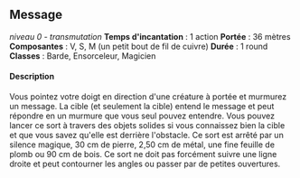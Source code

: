 ## Message
*niveau 0 - transmutation*
**Temps d'incantation** : 1 action
**Portée** : 36 mètres
**Composantes** : V, S, M (un petit bout de fil de cuivre)
**Durée** : 1 round
**Classes** : Barde, Ensorceleur, Magicien
#### Description
Vous pointez votre doigt en direction d'une créature à portée et murmurez un message. La cible (et seulement la cible) entend le message et peut répondre en un murmure que vous seul pouvez entendre. Vous pouvez lancer ce sort à travers des objets solides si vous connaissez bien la cible et que vous savez qu'elle est derrière l'obstacle. Ce sort est arrêté par un silence magique, 30 cm de pierre, 2,50 cm de métal, une fine feuille de plomb ou 90 cm de bois. Ce sort ne doit pas forcément suivre une ligne droite et peut contourner les angles ou passer par de petites ouvertures.